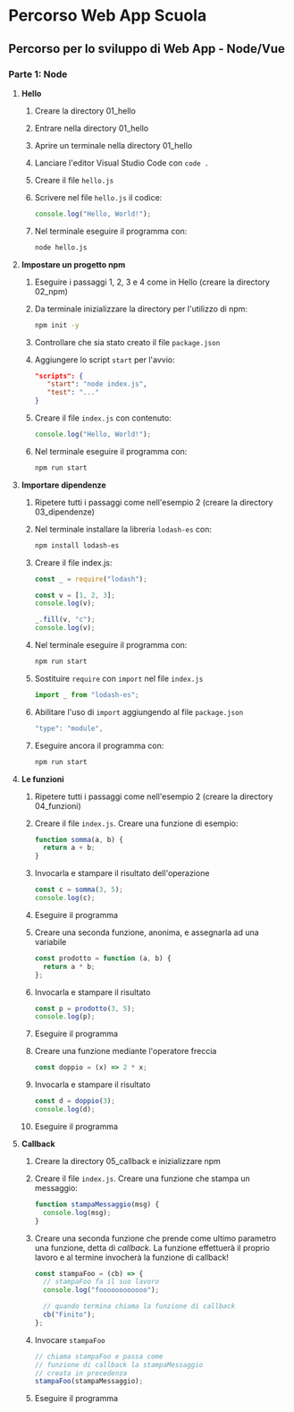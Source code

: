# Percorso Web App Scuola

## Percorso per lo sviluppo di Web App - Node/Vue

### Parte 1: Node

1. **Hello**

   1. Creare la directory 01_hello
   1. Entrare nella directory 01_hello
   1. Aprire un terminale nella directory 01_hello
   1. Lanciare l'editor Visual Studio Code con `code .`
   1. Creare il file `hello.js`
   1. Scrivere nel file `hello.js` il codice:

      ```js
      console.log("Hello, World!");
      ```

   1. Nel terminale eseguire il programma con:

      ```bash
      node hello.js
      ```

1. **Impostare un progetto npm**

   1. Eseguire i passaggi 1, 2, 3 e 4 come in Hello (creare la directory 02_npm)
   1. Da terminale inizializzare la directory per l'utilizzo di npm:

      ```bash
      npm init -y
      ```

   1. Controllare che sia stato creato il file `package.json`
   1. Aggiungere lo script `start` per l'avvio:

      ```json
      "scripts": {
         "start": "node index.js",
         "test": "..."
      }
      ```

   1. Creare il file `index.js` con contenuto:

      ```js
      console.log("Hello, World!");
      ```

   1. Nel terminale eseguire il programma con:

      ```bash
      npm run start
      ```

1. **Importare dipendenze**

   1. Ripetere tutti i passaggi come nell'esempio 2 (creare la directory 03_dipendenze)
   1. Nel terminale installare la libreria `lodash-es` con:

      ```bash
      npm install lodash-es
      ```

   1. Creare il file index.js:

      ```js
      const _ = require("lodash");

      const v = [1, 2, 3];
      console.log(v);

      _.fill(v, "c");
      console.log(v);
      ```

   1. Nel terminale eseguire il programma con:

      ```bash
      npm run start
      ```

   1. Sostituire `require` con `import` nel file `index.js`

      ```js
      import _ from "lodash-es";
      ```

   1. Abilitare l'uso di `import` aggiungendo al file `package.json`

      ```js
      "type": "module",
      ```

   1. Eseguire ancora il programma con:

      ```bash
      npm run start
      ```

1. **Le funzioni**

   1. Ripetere tutti i passaggi come nell'esempio 2 (creare la directory 04_funzioni)
   1. Creare il file `index.js`. Creare una funzione di esempio:

      ```js
      function somma(a, b) {
        return a + b;
      }
      ```

   1. Invocarla e stampare il risultato dell'operazione

      ```js
      const c = somma(3, 5);
      console.log(c);
      ```

   1. Eseguire il programma
   1. Creare una seconda funzione, anonima, e assegnarla ad una variabile

      ```js
      const prodotto = function (a, b) {
        return a * b;
      };
      ```

   1. Invocarla e stampare il risultato

      ```js
      const p = prodotto(3, 5);
      console.log(p);
      ```

   1. Eseguire il programma
   1. Creare una funzione mediante l'operatore freccia

      ```js
      const doppio = (x) => 2 * x;
      ```

   1. Invocarla e stampare il risultato

      ```js
      const d = doppio(3);
      console.log(d);
      ```

   1. Eseguire il programma

1. **Callback**

   1. Creare la directory 05_callback e inizializzare npm
   1. Creare il file `index.js`. Creare una funzione che stampa un messaggio:

      ```js
      function stampaMessaggio(msg) {
        console.log(msg);
      }
      ```

   1. Creare una seconda funzione che prende come ultimo parametro una funzione, detta di _callback_. La funzione effettuerà il proprio lavoro e al termine invocherà la funzione di callback!

      ```js
      const stampaFoo = (cb) => {
        // stampaFoo fa il suo lavoro
        console.log("foooooooooooo");

        // quando termina chiama la funzione di callback
        cb("Finito");
      };
      ```

   1. Invocare `stampaFoo`

      ```js
      // chiama stampaFoo e passa come
      // funzione di callback la stampaMessaggio
      // creata in precedenza
      stampaFoo(stampaMessaggio);
      ```

   1. Eseguire il programma
